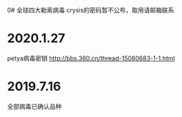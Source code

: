 0# 全球四大勒索病毒
crysis的密码暂不公布，取用请邮箱联系
# 2020.1.27
petya病毒密钥
http://bbs.360.cn/thread-15080683-1-1.html
# 2019.7.16
全部病毒已确认品种
